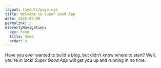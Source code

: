 ```yaml
---
layout: layouts/page.njk
title: Welcome to Super Good App
date: 2025-09-09
permalink: /
eleventyNavigation:
  key: home
  title: Home
  order: 0
---
```

Have you ever wanted to build a blog, but didn't know where to start? Well, you're in luck! _Super Good App_ will get you up and running in no time.
